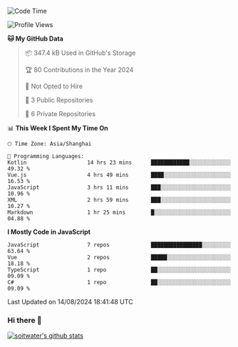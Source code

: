 <!--START_SECTION:waka-->
![Code Time](http://img.shields.io/badge/Code%20Time-3%2C862%20hrs%2034%20mins-blue)

![Profile Views](http://img.shields.io/badge/Profile%20Views-0-blue)

**🐱 My GitHub Data** 

> 📦 347.4 kB Used in GitHub's Storage 
 > 
> 🏆 80 Contributions in the Year 2024
 > 
> 🚫 Not Opted to Hire
 > 
> 📜 3 Public Repositories 
 > 
> 🔑 6 Private Repositories 
 > 
📊 **This Week I Spent My Time On** 

```text
🕑︎ Time Zone: Asia/Shanghai

💬 Programming Languages: 
Kotlin                   14 hrs 23 mins      ████████████░░░░░░░░░░░░░   49.32 % 
Vue.js                   4 hrs 49 mins       ████░░░░░░░░░░░░░░░░░░░░░   16.53 % 
JavaScript               3 hrs 11 mins       ███░░░░░░░░░░░░░░░░░░░░░░   10.96 % 
XML                      2 hrs 59 mins       ███░░░░░░░░░░░░░░░░░░░░░░   10.27 % 
Markdown                 1 hr 25 mins        █░░░░░░░░░░░░░░░░░░░░░░░░   04.88 % 
```

**I Mostly Code in JavaScript** 

```text
JavaScript               7 repos             ████████████████░░░░░░░░░   63.64 % 
Vue                      2 repos             █████░░░░░░░░░░░░░░░░░░░░   18.18 % 
TypeScript               1 repo              ██░░░░░░░░░░░░░░░░░░░░░░░   09.09 % 
C#                       1 repo              ██░░░░░░░░░░░░░░░░░░░░░░░   09.09 % 
```




 Last Updated on 14/08/2024 18:41:48 UTC
<!--END_SECTION:waka-->

### Hi there 👋
[![soitwater's github stats](https://github-readme-stats.vercel.app/api?username=soitwater)](https://github.com/soitwater/github-readme-stats)
